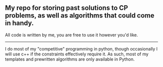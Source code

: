 ## My repo for storing past solutions to CP problems, as well as algorithms that could come in handy.
All code is written by me, you are free to use it however you'd like.
___

I do most of my "competitive" programming in python, though occasionally I will use c++ if the constraints effectively require it. As such, most of my templates and prewritten algorithms are only available in Python.
